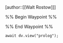[author::[[Walt Rostow]]]

%% Begin Waypoint %%


%% End Waypoint %%

```dataviewjs
await dv.view("prolog");
```